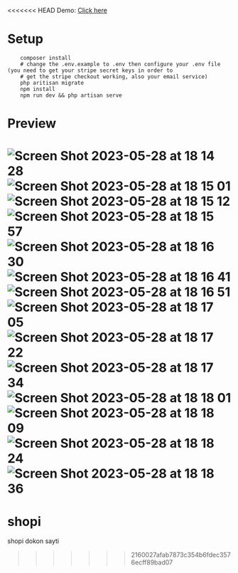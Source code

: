 <<<<<<< HEAD
Demo:
<a href="https://www.isawi.tech/projects/shopi">Click here</a>
# Setup
```
    composer install
    # change the .env.example to .env then configure your .env file (you need to get your stripe secret keys in order to 
    # get the stripe checkout working, also your email service)
    php aritisan migrate
    npm install
    npm run dev && php artisan serve
```
# Preview
![Screen Shot 2023-05-28 at 18 14 28](https://github.com/YusufLisawi/Shopi/assets/90868691/6c4d3cca-9c31-4fe8-bf4b-584581032edf)
![Screen Shot 2023-05-28 at 18 15 01](https://github.com/YusufLisawi/Shopi/assets/90868691/6f1b18fd-ade5-46e5-850d-91566f585faf)
![Screen Shot 2023-05-28 at 18 15 12](https://github.com/YusufLisawi/Shopi/assets/90868691/31f02ed2-bc14-41cb-9c6e-0d36b42e59e0)
![Screen Shot 2023-05-28 at 18 15 57](https://github.com/YusufLisawi/Shopi/assets/90868691/9bbcee17-37a9-43ad-9e35-4f68da7ed76f)
![Screen Shot 2023-05-28 at 18 16 30](https://github.com/YusufLisawi/Shopi/assets/90868691/8b3a7374-a7ac-4661-900a-c06e89a50193)
![Screen Shot 2023-05-28 at 18 16 41](https://github.com/YusufLisawi/Shopi/assets/90868691/f1c3970f-f3a7-42d9-8ed2-620cbe3db6c3)
![Screen Shot 2023-05-28 at 18 16 51](https://github.com/YusufLisawi/Shopi/assets/90868691/fd9a2c85-53b2-4bde-ab0e-75b94841ea9a)
![Screen Shot 2023-05-28 at 18 17 05](https://github.com/YusufLisawi/Shopi/assets/90868691/d4684f14-c996-4a29-84ba-a2841102b63d)
![Screen Shot 2023-05-28 at 18 17 22](https://github.com/YusufLisawi/Shopi/assets/90868691/ba5d6ab6-1897-499e-9a1e-25f2628ddf2e)
![Screen Shot 2023-05-28 at 18 17 34](https://github.com/YusufLisawi/Shopi/assets/90868691/a3d403e9-0623-44c4-95e3-ff66f088b313)
![Screen Shot 2023-05-28 at 18 18 01](https://github.com/YusufLisawi/Shopi/assets/90868691/9f61537b-79e4-4d85-a1ba-d0a8dbc7ef77)
![Screen Shot 2023-05-28 at 18 18 09](https://github.com/YusufLisawi/Shopi/assets/90868691/4bf526a8-9207-4efc-8bce-ec7f203e547c)
![Screen Shot 2023-05-28 at 18 18 24](https://github.com/YusufLisawi/Shopi/assets/90868691/82031c11-08c8-4718-8d11-6a927d336a05)
![Screen Shot 2023-05-28 at 18 18 36](https://github.com/YusufLisawi/Shopi/assets/90868691/2c175a8d-5eb0-4fa7-a8a2-54f1919ffb25)
=======
# shopi
shopi dokon sayti
>>>>>>> 2160027afab7873c354b6fdec3576ecff89bad07
